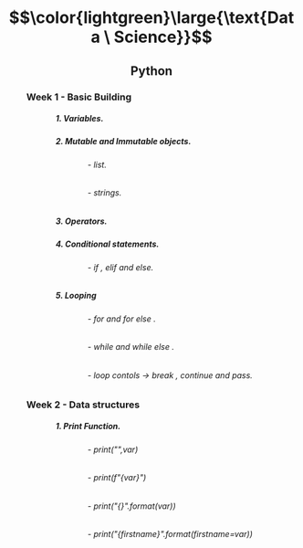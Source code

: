 # $$\color{lightgreen}\large{\text{Data \ Science}}$$
## $$\text{Python}$$
### &emsp;&emsp;Week 1 - Basic Building
##### &emsp;&emsp;&emsp;&emsp;&emsp;&emsp;1. Variables.
##### &emsp;&emsp;&emsp;&emsp;&emsp;&emsp;2. Mutable and Immutable objects.
###### &emsp;&emsp;&emsp;&emsp;&emsp;&emsp;&emsp;&emsp;&emsp;&emsp;- list.
###### &emsp;&emsp;&emsp;&emsp;&emsp;&emsp;&emsp;&emsp;&emsp;&emsp;- strings.
##### &emsp;&emsp;&emsp;&emsp;&emsp;&emsp;3. Operators.
##### &emsp;&emsp;&emsp;&emsp;&emsp;&emsp;4. Conditional statements.
###### &emsp;&emsp;&emsp;&emsp;&emsp;&emsp;&emsp;&emsp;&emsp;&emsp;- if , elif and else.
##### &emsp;&emsp;&emsp;&emsp;&emsp;&emsp;5. Looping 
###### &emsp;&emsp;&emsp;&emsp;&emsp;&emsp;&emsp;&emsp;&emsp;&emsp;- for and for else .
###### &emsp;&emsp;&emsp;&emsp;&emsp;&emsp;&emsp;&emsp;&emsp;&emsp;- while and while else .
###### &emsp;&emsp;&emsp;&emsp;&emsp;&emsp;&emsp;&emsp;&emsp;&emsp;- loop contols -> break , continue and pass.
##
### &emsp;&emsp;Week 2 - Data structures 
##### &emsp;&emsp;&emsp;&emsp;&emsp;&emsp;1. Print Function.
###### &emsp;&emsp;&emsp;&emsp;&emsp;&emsp;&emsp;&emsp;&emsp;&emsp;- print("",var) 
###### &emsp;&emsp;&emsp;&emsp;&emsp;&emsp;&emsp;&emsp;&emsp;&emsp;- print(f"{var}") 
###### &emsp;&emsp;&emsp;&emsp;&emsp;&emsp;&emsp;&emsp;&emsp;&emsp;- print("{}".format(var))
###### &emsp;&emsp;&emsp;&emsp;&emsp;&emsp;&emsp;&emsp;&emsp;&emsp;- print("{firstname}".format(firstname=var))
